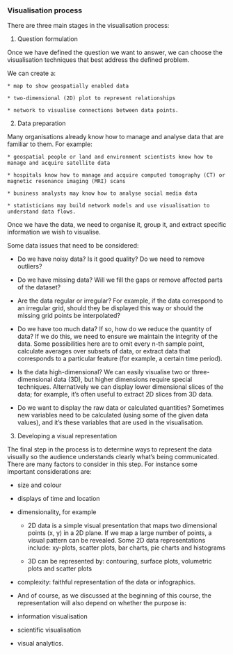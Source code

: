 ### Visualisation process


There are three main stages in the visualisation process:

1. Question formulation

  Once we have defined the question we want to answer, we can choose the visualisation techniques that best address the defined problem.

We can create a:

    * map to show geospatially enabled data

    * two-dimensional (2D) plot to represent relationships

    * network to visualise connections between data points.


2. Data preparation

  Many organisations already know how to manage and analyse data that are familiar to them. For example:

    * geospatial people or land and environment scientists know how to manage and acquire satellite data

    * hospitals know how to manage and acquire computed tomography (CT) or magnetic resonance imaging (MRI) scans

    * business analysts may know how to analyse social media data

    * statisticians may build network models and use visualisation to understand data flows.

Once we have the data, we need to organise it, group it, and extract specific information we wish to visualise.

Some data issues that need to be considered:

  * Do we have noisy data? Is it good quality? Do we need to remove outliers?

  * Do we have missing data? Will we fill the gaps or remove affected parts of the dataset?

  * Are the data regular or irregular? For example, if the data correspond to an irregular grid, should they be displayed this way or should the missing grid points be interpolated?

  * Do we have too much data? If so, how do we reduce the quantity of data? If we do this, we need to ensure we maintain the integrity of the data. Some possibilities here are to omit every n-th sample point, calculate averages over subsets of data, or extract data that corresponds to a particular feature (for example, a certain time period).

  * Is the data high-dimensional? We can easily visualise two or three-dimensional data (3D), but higher dimensions require special techniques. Alternatively we can display lower dimensional slices of the data; for example, it’s often useful to extract 2D slices from 3D data.

  * Do we want to display the raw data or calculated quantities? Sometimes new variables need to be calculated (using some of the given data values), and it’s these variables that are used in the visualisation.

3. Developing a visual representation

The final step in the process is to determine ways to represent the data visually so the audience understands clearly what’s being communicated. There are many factors to consider in this step. For instance some important considerations are:


* size and colour

* displays of time and location

* dimensionality, for example
    * 2D data is a simple visual presentation that maps two dimensional points (x, y) in a 2D plane. If we map a large number of points, a visual pattern can be revealed. Some 2D data representations include: xy-plots, scatter plots, bar charts, pie charts and histograms

    * 3D can be represented by: contouring, surface plots, volumetric plots and scatter plots

* complexity: faithful representation of the data or infographics.

* And of course, as we discussed at the beginning of this course, the representation will also depend on whether the purpose is:

* information visualisation

* scientific visualisation

* visual analytics.
